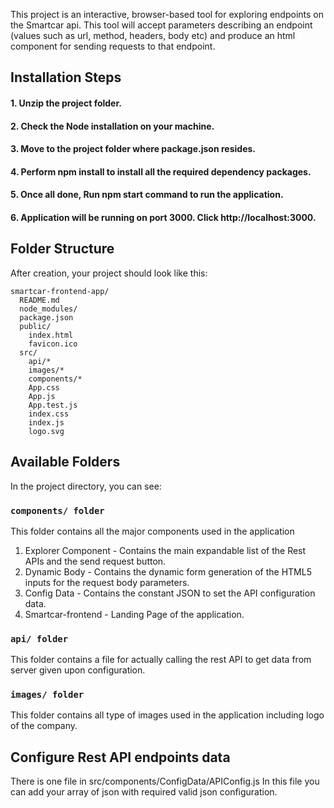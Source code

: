 This project is an interactive, browser-based tool for exploring endpoints on the Smartcar api. 
This tool will accept parameters describing an endpoint (values such as url, method, headers, body etc)
and produce an html component for sending requests to that endpoint.

## Installation Steps

#### 1. Unzip the project folder.
#### 2. Check the Node installation on your machine.
#### 3. Move to the project folder where package.json resides.
#### 4. Perform npm install to install all the required dependency packages.
#### 5. Once all done, Run npm start command to run the application.
#### 6. Application will be running on port 3000. Click http://localhost:3000.

## Folder Structure

After creation, your project should look like this:

```
smartcar-frontend-app/
  README.md
  node_modules/
  package.json
  public/
    index.html
    favicon.ico
  src/
	api/*
	images/*
	components/*
    App.css
    App.js
    App.test.js
    index.css
    index.js
    logo.svg
```

## Available Folders

In the project directory, you can see:

### `components/ folder`

This folder contains all the major components used in the application
1. Explorer Component - Contains the main expandable list of the Rest APIs and the send request button.
2. Dynamic Body - Contains the dynamic form generation of the HTML5 inputs for the request body parameters.
3. Config Data - Contains the constant JSON to set the API configuration data.
4. Smartcar-frontend - Landing Page of the application.

### `api/ folder`

This folder contains a file for actually calling the rest API to get data from server given upon configuration.

### `images/ folder`

This folder contains all type of images used in the application including logo of the company.


## Configure Rest API endpoints data

There is one file in src/components/ConfigData/APIConfig.js
In this file you can add your array of json with required valid json configuration.
